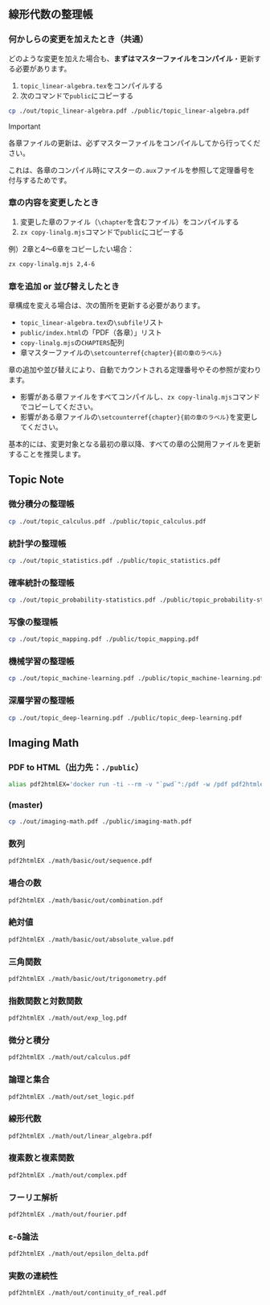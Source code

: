 ## 線形代数の整理帳

### 何かしらの変更を加えたとき（共通）

どのような変更を加えた場合も、**まずはマスターファイルをコンパイル**・更新する必要があります。

1. `topic_linear-algebra.tex`をコンパイルする
2. 次のコマンドで`public`にコピーする

```bash
cp ./out/topic_linear-algebra.pdf ./public/topic_linear-algebra.pdf
```

> [!IMPORTANT]
> 各章ファイルの更新は、必ずマスターファイルをコンパイルしてから行ってください。

これは、各章のコンパイル時にマスターの`.aux`ファイルを参照して定理番号を付与するためです。

### 章の内容を変更したとき

1. 変更した章のファイル（`\chapter`を含むファイル）をコンパイルする
2. `zx copy-linalg.mjs`コマンドで`public`にコピーする

例）2章と4〜6章をコピーしたい場合：
```bash
zx copy-linalg.mjs 2,4-6
```

### 章を追加 or 並び替えしたとき

章構成を変える場合は、次の箇所を更新する必要があります。

- `topic_linear-algebra.tex`の`\subfile`リスト
- `public/index.html`の「PDF（各章）」リスト
- `copy-linalg.mjs`の`CHAPTERS`配列
- 章マスターファイルの`\setcounterref{chapter}{前の章のラベル}`

章の追加や並び替えにより、自動でカウントされる定理番号やその参照が変わります。

- 影響がある章ファイルをすべてコンパイルし、`zx copy-linalg.mjs`コマンドでコピーしてください。
- 影響がある章ファイルの`\setcounterref{chapter}{前の章のラベル}`を変更してください。

基本的には、変更対象となる最初の章以降、すべての章の公開用ファイルを更新することを推奨します。

## Topic Note

### 微分積分の整理帳

```bash
cp ./out/topic_calculus.pdf ./public/topic_calculus.pdf
```

### 統計学の整理帳

```bash
cp ./out/topic_statistics.pdf ./public/topic_statistics.pdf
```

### 確率統計の整理帳

```bash
cp ./out/topic_probability-statistics.pdf ./public/topic_probability-statistics.pdf
```

### 写像の整理帳

```bash
cp ./out/topic_mapping.pdf ./public/topic_mapping.pdf
```

### 機械学習の整理帳

```bash
cp ./out/topic_machine-learning.pdf ./public/topic_machine-learning.pdf
```

### 深層学習の整理帳

```bash
cp ./out/topic_deep-learning.pdf ./public/topic_deep-learning.pdf
```

## Imaging Math

### PDF to HTML（出力先：`./public`）

```bash
alias pdf2htmlEX='docker run -ti --rm -v "`pwd`":/pdf -w /pdf pdf2htmlex/pdf2htmlex:0.18.8.rc2-master-20200820-alpine-3.12.0-x86_64 --dest-dir ./public --process-outline 0 --zoom 1.5'
```

### (master)

```bash
cp ./out/imaging-math.pdf ./public/imaging-math.pdf
```

### 数列

```bash
pdf2htmlEX ./math/basic/out/sequence.pdf
```

### 場合の数

```bash
pdf2htmlEX ./math/basic/out/combination.pdf
```

### 絶対値

```bash
pdf2htmlEX ./math/basic/out/absolute_value.pdf
```

### 三角関数

```bash
pdf2htmlEX ./math/basic/out/trigonometry.pdf
```

### 指数関数と対数関数

```bash
pdf2htmlEX ./math/out/exp_log.pdf
```

### 微分と積分

```bash
pdf2htmlEX ./math/out/calculus.pdf
```

### 論理と集合

```bash
pdf2htmlEX ./math/out/set_logic.pdf
```

### 線形代数

```bash
pdf2htmlEX ./math/out/linear_algebra.pdf
```

### 複素数と複素関数

```bash
pdf2htmlEX ./math/out/complex.pdf
```

### フーリエ解析

```bash
pdf2htmlEX ./math/out/fourier.pdf
```

### ε-δ論法

```bash
pdf2htmlEX ./math/out/epsilon_delta.pdf
```

### 実数の連続性

```bash
pdf2htmlEX ./math/out/continuity_of_real.pdf
```
